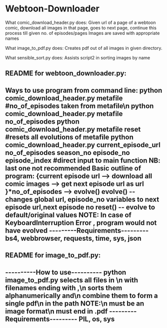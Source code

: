 # Webtoon-Downloader
What comic_download_header.py does:
Given url of a page of a webtoon comic,
  download all images in that page, 
  goes to next page, 
  continue this process till given no. of episodes/pages
Images are saved with appropriate names

What image_to_pdf.py does:
Creates pdf out of all images in given directory.

What sensible_sort.py does:
Assists script2 in sorting images by name

## README for webtoon_downloader.py:
Ways to use program from command line:
   python comic_download_header.py metafile #no_of_episodes taken from metafile\n
   python comic_download_header.py metafile no_of_episodes
   python comic_download_header.py metafile reset	               #resets all evolutions of metafile
   python comic_download_header.py current_episode_url  no_of_episodes  season_no  episode_no episode_index #direct input to main function
   NB: last one not recommended
Basic outline of program:
   {current episode url --> download all comic images --> get next episode url as url }*no_of_episodes --> evolve()
   evolve() -- changes global url, episode_no variables to next episode url,next episode no
   reset()   -- evolve to default/original values
NOTE:
   In case of KeyboardInterruption Error , program would not have evolved
---------Requirements---------
bs4, webbrowser, requests, time, sys, json
------------------------------

## README for image_to_pdf.py:
----------How to use----------
python image_to_pdf.py <imagefolder> <imageformat> <outfile>
selects all files in <imagefolder>\n with filenames ending with <imageformat>,\n sorts them alphanumerically and\n combine them to form a single pdf\n in the path <outfile>
NOTE:\n <imageformat> must be an image format\n <outfile> must end in .pdf
---------Requirements---------
PIL, os, sys
------------------------------
